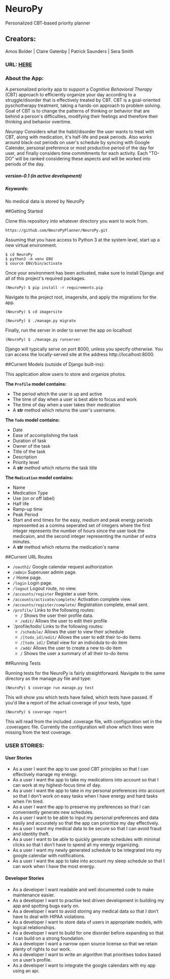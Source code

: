 # NeuroPy
Personalized CBT-based priority planner

## Creators:

Amos Bolder | Claire Gatenby | Patrick Saunders | Sera Smith

### URL: [HERE](http://ec2-52-14-126-118.us-east-2.compute.amazonaws.com/)

### About the App:
A personalized priority app to support a *Cognitive Behavioral Therapy* (CBT) approach to efficiently organize your day according to a struggle/disorder that is effectively treated by CBT. CBT is a goal-oriented pyschotherapy treatment, taking a hands-on approach to problem solving. Goal of CBT is to change the patterns of thinking or behavior that are behind a person's difficulties, modifying their feelings and therefore their thinking and behavior overtime.

*Neuropy* Considers what the habit/disorder the user wants to treat with CBT, along with medication, it's half-life and peak periods. Also works around black-out periods on user's schedule by syncing with Google Calender, personal preference or most productive period of the day for user, and finally considers time commitments for each activity. Each "TO-DO" will be ranked considering these aspects and will be worked into periods of the day.

##### version-0.1 (in active development)
##### Keywords:

No medical data is stored by NeuroPy

##Getting Started

Clone this repository into whatever directory you want to work from.
```
https://github.com/NeuroPyPlanner/NeuroPy.git
```
Assuming that you have access to Python 3 at the system level, start up a new virtual environment.
```
$ cd NeuroPy
$ python3 -m venv ENV
$ source ENV/bin/activate
```
Once your environment has been activated, make sure to install Django and all of this project's required packages.
```
(NeuroPy) $ pip install -r requirements.pip
```
Navigate to the project root, imagersite, and apply the migrations for the app.
```
(NeuroPy) $ cd imagersite

(NeuroPy) $ ./manage.py migrate
```
Finally, run the server in order to server the app on localhost
```
(NeuroPy) $ ./manage.py runserver
```
Django will typically serve on port 8000, unless you specify otherwise. You can access the locally-served site at the address http://localhost:8000.


##Current Models (outside of Django built-ins):

This application allow users to store and organize photos.

**The `Profile` model contains:**

- The period which the user is up and active
- The time of day when a user is best able to focus and work
- The time of day when a user takes their medication
- A __str__ method which returns the user's username.

**The `Todo` model contains:**

- Date
- Ease of accomplishing the task
- Duration of task
- Owner of the task
- Title of the task
- Description
- Priority level
- A __str__ method which returns the task title

**The `Medication` model contains:**

- Name
- Medication Type
- Use (on or off label)
- Half life
- Ramp-up time
- Peak Period
- Start and end times for the easy, medium and peak energy periods
    represented as a comma seperated set of integers where the first
    integer represents the number of hours since the user took the
    medicaion, and the second integer representing the number of extra
    minutes.
- A __str__ method which returns the medication's name

##Current URL Routes

- `/oauth2/` Google calendar request authorization
- `/admin` Superuser admin page.
- `/` Home page.
- `/login` Login page.
- `/logout` Logout route, no view.
- `/accounts/register` Register a user form.
- `/accounts/activate/complete/` Activation complete view.
- `/accounts/register/complete/` Registration complete, email sent.
- `/profile/` Links to the following routes:
    - `/` Shows the user their profile data.
    - `/edit/` Allows the user to edit their profile
- `/profile/todo/ Links to the following routes:
    - `/schedule/` Allows the user to view their schedule
    - `/[todo_id]/edit/` Allows the user to edit their to-do items
    - `/[todo_id]/` Detail view for an individula to-do item
    - `/add/` Allows the user to create a new to-do item
    - `/` Shows the user a summary of all their to-do items


##Running Tests

Running tests for the NeuroPy is fairly straightforward. Navigate to the same directory as the manage.py file and type:
```
(NeuroPy) $ coverage run manage.py test
```
This will show you which tests have failed, which tests have passed. If you'd like a report of the actual coverage of your tests, type
```
(NeuroPy) $ coverage report
```
This will read from the included .coverage file, with configuration set in the .coveragerc file. Currently the configuration will show which lines were missing from the test coverage.


### USER STORIES:

#### User Stories

- As a user I want the app to use good CBT principles so that I can effectively manage my energy.
- As a user I want the app to take my medications into account so that I can work at my highest-focus time of day.
- As a user I want the app to take in my personal preferences into account so that I don’t work on easy tasks when I have energy and hard tasks when I’m tired.
- As a user I want the app to preserve my preferences so that I can conveniently generate new schedules.
- As a user I want to be able to input my personal preferences and data easily and accurately so that the app can prioritize my day effectively.
- As a user I want my medical data to be secure so that I can avoid fraud and identity theft.
- As a user I want to be able to quickly generate schedules with minimal clicks so that I don’t have to spend all my energy organizing.
- As a user I want my newly generated schedule to be integrated into my google calendar with notifications.
- As a user I want the app to take into account my sleep schedule so that I can work when I have the most energy.


#### Developer Stories

- As a developer I want readable and well documented code to make maintenance easier.
- As a developer I want to practise test driven development in building my app and spotting bugs early on.
- As a developer I want to avoid storing any medical data so that I don’t have to deal with HIPAA violations.
- As a developer I want to store data of users in appropriate models, with logical relationships.
- As a developer I want to build for one disorder before expanding so that I can build on a strong foundation.
- As a developer I want a narrow open source license so that we retain plenty of rights to our work.
- As a developer I want to write an algorithm that prioritises todos based on a user’s profile.
- As a developer I want to integrate the google calendars with my app using an api.
